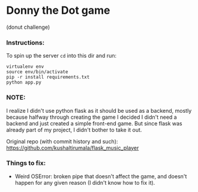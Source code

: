# Donny the Dot game
(donut challenge)

### Instructions:
To spin up the server <code>cd</code> into this dir and run:
```
virtualenv env
source env/bin/activate
pip -r install requirements.txt
python app.py
```


### NOTE:
I realize I didn't use python flask as it should be used as a backend, mostly because halfway through creating the game I decided I didn't need a backend and just created a simple front-end game. But since flask was already part of my project, I didn't bother to take it out.

Original repo (with commit history and such): https://github.com/kushaltirumala/flask_music_player

### Things to fix:
- Weird OSError: broken pipe that doesn't affect the game, and doesn't happen for any given reason (I didn't know how to fix it).
